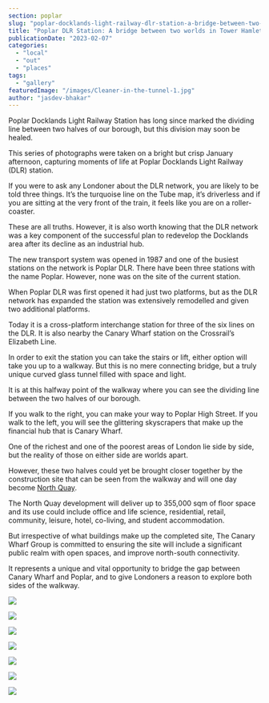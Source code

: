 ```yaml
---
section: poplar
slug: "poplar-docklands-light-railway-dlr-station-a-bridge-between-two-worlds-photoessay"
title: "Poplar DLR Station: A bridge between two worlds in Tower Hamlets [photoessay]"
publicationDate: "2023-02-07"
categories: 
  - "local"
  - "out"
  - "places"
tags: 
  - "gallery"
featuredImage: "/images/Cleaner-in-the-tunnel-1.jpg"
author: "jasdev-bhakar"
---
```


Poplar Docklands Light Railway Station has long since marked the dividing line between two halves of our borough, but this division may soon be healed.

This series of photographs were taken on a bright but crisp January afternoon, capturing moments of life at Poplar Docklands Light Railway (DLR) station.

If you were to ask any Londoner about the DLR network, you are likely to be told three things. It’s the turquoise line on the Tube map, it’s driverless and if you are sitting at the very front of the train, it feels like you are on a roller-coaster.

These are all truths. However, it is also worth knowing that the DLR network was a key component of the successful plan to redevelop the Docklands area after its decline as an industrial hub.

The new transport system was opened in 1987 and one of the busiest stations on the network is Poplar DLR. There have been three stations with the name Poplar. However, none was on the site of the current station.

When Poplar DLR was first opened it had just two platforms, but as the DLR network has expanded the station was extensively remodelled and given two additional platforms.

Today it is a cross-platform interchange station for three of the six lines on the DLR. It is also nearby the Canary Wharf station on the Crossrail’s Elizabeth Line.

In order to exit the station you can take the stairs or lift, either option will take you up to a walkway. But this is no mere connecting bridge, but a truly unique curved glass tunnel filled with space and light.

It is at this halfway point of the walkway where you can see the dividing line between the two halves of our borough.

If you walk to the right, you can make your way to Poplar High Street. If you walk to the left, you will see the glittering skyscrapers that make up the financial hub that is Canary Wharf.

One of the richest and one of the poorest areas of London lie side by side, but the reality of those on either side are worlds apart.

However, these two halves could yet be brought closer together by the construction site that can be seen from the walkway and will one day become [North Quay](https://group.canarywharf.com/portfolio-and-places/future-projects/north-quay/).

The North Quay development will deliver up to 355,000 sqm of floor space and its use could include office and life science, residential, retail, community, leisure, hotel, co-living, and student accommodation.

But irrespective of what buildings make up the completed site, The Canary Wharf Group is committed to ensuring the site will include a significant public realm with open spaces, and improve north-south connectivity.

It represents a unique and vital opportunity to bridge the gap between Canary Wharf and Poplar, and to give Londoners a reason to explore both sides of the walkway. 

![](/images/Sign-and-train-2-1024x683.jpg)

![](/images/Lift-2-1024x683.jpg)

![](/images/Platform-with-sky-opening-2-1024x683.jpg)

![](/images/Woman-walking-through-the-tunnel-2-1024x683.jpg)

![](/images/Woman-at-the-bottom-of-a-staircase-2-1024x683.jpg)

![](/images/Man-wallking-outside-the-station-2-1-1024x683.jpg)

![](/images/Construction-site-2-1-1024x683.jpg)
